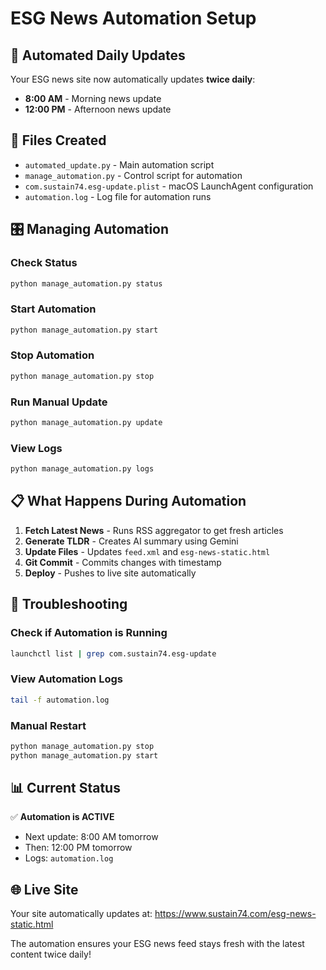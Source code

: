 # ESG News Automation Setup

## 🚀 Automated Daily Updates

Your ESG news site now automatically updates **twice daily**:
- **8:00 AM** - Morning news update
- **12:00 PM** - Afternoon news update

## 📁 Files Created

- `automated_update.py` - Main automation script
- `manage_automation.py` - Control script for automation
- `com.sustain74.esg-update.plist` - macOS LaunchAgent configuration
- `automation.log` - Log file for automation runs

## 🎛️ Managing Automation

### Check Status
```bash
python manage_automation.py status
```

### Start Automation
```bash
python manage_automation.py start
```

### Stop Automation
```bash
python manage_automation.py stop
```

### Run Manual Update
```bash
python manage_automation.py update
```

### View Logs
```bash
python manage_automation.py logs
```

## 📋 What Happens During Automation

1. **Fetch Latest News** - Runs RSS aggregator to get fresh articles
2. **Generate TLDR** - Creates AI summary using Gemini
3. **Update Files** - Updates `feed.xml` and `esg-news-static.html`
4. **Git Commit** - Commits changes with timestamp
5. **Deploy** - Pushes to live site automatically

## 🔧 Troubleshooting

### Check if Automation is Running
```bash
launchctl list | grep com.sustain74.esg-update
```

### View Automation Logs
```bash
tail -f automation.log
```

### Manual Restart
```bash
python manage_automation.py stop
python manage_automation.py start
```

## 📊 Current Status

✅ **Automation is ACTIVE**
- Next update: 8:00 AM tomorrow
- Then: 12:00 PM tomorrow
- Logs: `automation.log`

## 🌐 Live Site

Your site automatically updates at: https://www.sustain74.com/esg-news-static.html

The automation ensures your ESG news feed stays fresh with the latest content twice daily!











